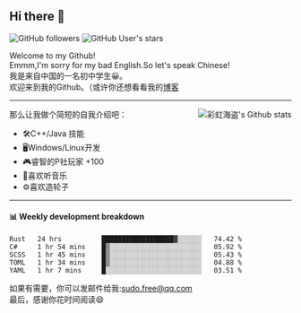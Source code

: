 ## Hi there 👋

![GitHub followers](https://img.shields.io/github/followers/chhdao?style=social)
![GitHub User's stars](https://img.shields.io/github/stars/GOSCPS?style=social)

Welcome to my Github!  
Emmm,I'm sorry for my bad English.So let's speak Chinese!  
我是来自中国的一名初中学生😀。  
欢迎来到我的Github。（或许你还想看看我的[博客](https://blog.kawayi.moe/)
<hr>

<div align="right"><img alt="彩虹海盗's Github stats" align="right" src="https://github-readme-stats.vercel.app/api?username=mingmoe"/></div>

那么让我做个简短的自我介绍吧：  
+ 🛠️C++/Java 技能  
+ 🖥️Windows/Linux开发  
+ 🎮睿智的P社玩家 +100  
+ 🎵喜欢听音乐  
+ ⚙️喜欢造轮子
<hr>

#### 📊 Weekly development breakdown
<!--START_SECTION:waka-->
```text
Rust   24 hrs          ██████████████████▓░░░░░░   74.42 % 
C#     1 hr 54 mins    █▒░░░░░░░░░░░░░░░░░░░░░░░   05.92 % 
SCSS   1 hr 45 mins    █▒░░░░░░░░░░░░░░░░░░░░░░░   05.43 % 
TOML   1 hr 34 mins    █▒░░░░░░░░░░░░░░░░░░░░░░░   04.88 % 
YAML   1 hr 7 mins     █░░░░░░░░░░░░░░░░░░░░░░░░   03.51 % 
```
<!--END_SECTION:waka-->

如果有需要，你可以发邮件给我:sudo.free@qq.com  
最后，感谢你花时间阅读😄


